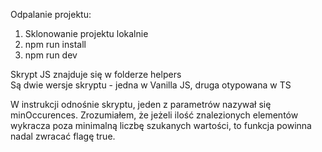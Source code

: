 Odpalanie projektu:

1. Sklonowanie projektu lokalnie
2. npm run install
3. npm run dev

Skrypt JS znajduje się w folderze helpers  <br />
Są dwie wersje skryptu - jedna w Vanilla JS, druga otypowana w TS  <br />

W instrukcji odnośnie skryptu, jeden z parametrów nazywał się minOccurences. Zrozumiałem, że jeżeli ilość znalezionych
elementów wykracza poza minimalną liczbę szukanych wartości, to funkcja powinna nadal zwracać flagę true. 
